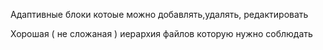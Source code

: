 Адаптивные блоки котоые можно добавлять,удалять, редактировать

Хорошая ( не сложаная ) иерархия файлов которую нужно соблюдать

